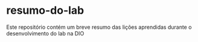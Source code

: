# resumo-do-lab
Este repositório contém um breve resumo das lições aprendidas durante o desenvolvimento do lab na DIO
